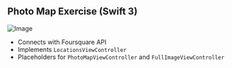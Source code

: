 ## Photo Map Exercise (Swift 3)
![Image](http://i.imgur.com/IyiMfNP.gif)

- Connects with Foursquare API
- Implements `LocationsViewController`
- Placeholders for `PhotoMapViewController` and `FullImageViewController`

    
